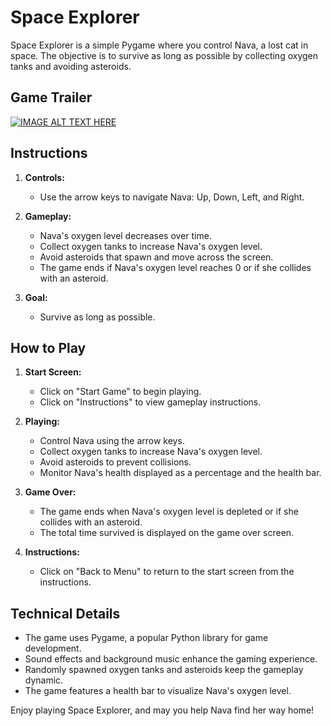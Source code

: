 # Space Explorer

Space Explorer is a simple Pygame where you control Nava, a lost cat in space. The objective is to survive as long as possible by collecting oxygen tanks and avoiding asteroids.

## Game Trailer 
[![IMAGE ALT TEXT HERE](https://img.youtube.com/vi/YOUTUBE_VIDEO_ID_HERE/0.jpg)](https://www.youtube.com/watch?v=32au9Zal20M )

## Instructions

1. **Controls:**
   - Use the arrow keys to navigate Nava: Up, Down, Left, and Right.

2. **Gameplay:**
   - Nava's oxygen level decreases over time.
   - Collect oxygen tanks to increase Nava's oxygen level.
   - Avoid asteroids that spawn and move across the screen.
   - The game ends if Nava's oxygen level reaches 0 or if she collides with an asteroid.

3. **Goal:**
   - Survive as long as possible.

## How to Play

1. **Start Screen:**
   - Click on "Start Game" to begin playing.
   - Click on "Instructions" to view gameplay instructions.

2. **Playing:**
   - Control Nava using the arrow keys.
   - Collect oxygen tanks to increase Nava's oxygen level.
   - Avoid asteroids to prevent collisions.
   - Monitor Nava's health displayed as a percentage and the health bar.

3. **Game Over:**
   - The game ends when Nava's oxygen level is depleted or if she collides with an asteroid.
   - The total time survived is displayed on the game over screen.

4. **Instructions:**
   - Click on "Back to Menu" to return to the start screen from the instructions.

## Technical Details

- The game uses Pygame, a popular Python library for game development.
- Sound effects and background music enhance the gaming experience.
- Randomly spawned oxygen tanks and asteroids keep the gameplay dynamic.
- The game features a health bar to visualize Nava's oxygen level.


Enjoy playing Space Explorer, and may you help Nava find her way home!
